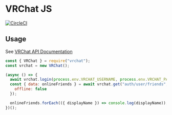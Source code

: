 # VRChat JS

[![CircleCI](https://circleci.com/gh/calmery/VRChatJS/tree/master.svg?style=svg)](https://circleci.com/gh/calmery/VRChatJS/tree/master)

## Usage

See [VRChat API Documentation](https://vrchatapi.github.io)

```javascript
const { VRChat } = require("vrchat");
const vrchat = new VRChat();

(async () => {
  await vrchat.login(process.env.VRCHAT_USERNAME, process.env.VRCHAT_PASSWORD);
  const { data: onlineFriends } = await vrchat.get("auth/user/friends", {
    offline: false
  });

  onlineFriends.forEach(({ displayName }) => console.log(displayName));
})();
```
